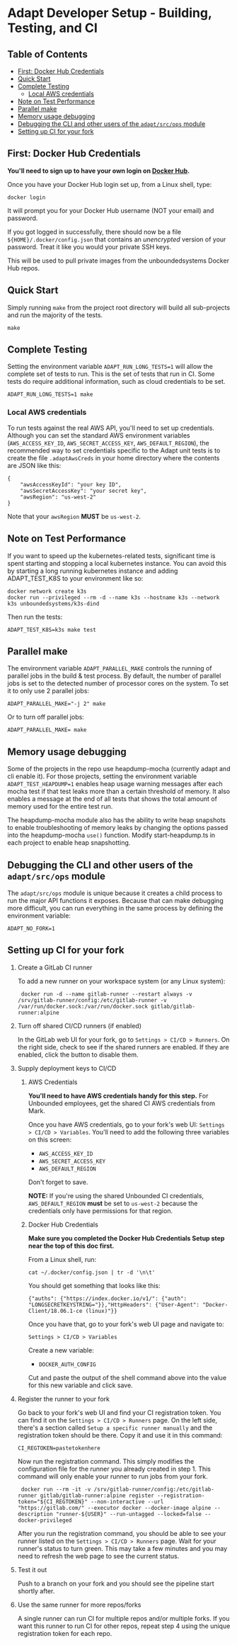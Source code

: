 # Adapt Developer Setup - Building, Testing, and CI

<!-- START doctoc generated TOC please keep comment here to allow auto update -->
<!-- DON'T EDIT THIS SECTION, INSTEAD RE-RUN doctoc TO UPDATE -->
## Table of Contents

- [First: Docker Hub Credentials](#first-docker-hub-credentials)
- [Quick Start](#quick-start)
- [Complete Testing](#complete-testing)
    - [Local AWS credentials](#local-aws-credentials)
- [Note on Test Performance](#note-on-test-performance)
- [Parallel make](#parallel-make)
- [Memory usage debugging](#memory-usage-debugging)
- [Debugging the CLI and other users of the `adapt/src/ops` module](#debugging-the-cli-and-other-users-of-the-adaptsrcops-module)
- [Setting up CI for your fork](#setting-up-ci-for-your-fork)

<!-- END doctoc generated TOC please keep comment here to allow auto update -->


## First: Docker Hub Credentials

**You'll need to sign up to have your own login on
[Docker Hub](hub.docker.com).**

Once you have your Docker Hub login set up, from a Linux shell, type:
```
docker login
```
It will prompt you for your Docker Hub username (NOT your email) and password.

If you got logged in successfully, there should now be a file
`${HOME}/.docker/config.json` that contains an *unencrypted* version
of your password. Treat it like you would your private SSH keys.

This will be used to pull private images from the
unboundedsystems Docker Hub repos.

## Quick Start
Simply running `make` from the project root directory will build all sub-projects
and run the majority of the tests.
```
make
```

## Complete Testing
Setting the environment variable `ADAPT_RUN_LONG_TESTS=1` will allow the complete
set of tests to run. This is the set of tests that run in CI. Some tests do
require additional information, such as cloud credentials to be set.
```
ADAPT_RUN_LONG_TESTS=1 make
```

### Local AWS credentials
To run tests against the real AWS API, you'll need to set up credentials. Although
you can set the standard AWS environment variables (`AWS_ACCESS_KEY_ID`,
`AWS_SECRET_ACCESS_KEY`, `AWS_DEFAULT_REGION`), the recommended way to set
credentials specific to the Adapt unit tests is to create the file
`.adaptAwsCreds` in your home directory where the contents are JSON like this:
```
{
    "awsAccessKeyId": "your key ID",
    "awsSecretAccessKey": "your secret key",
    "awsRegion": "us-west-2"
}
```
Note that your `awsRegion` **MUST** be `us-west-2`.

## Note on Test Performance

If you want to speed up the kubernetes-related tests, significant time is
spent starting and stopping a local kubernetes instance.  You can avoid this
by starting a long running kubernetes instance and adding ADAPT_TEST_K8S
to your environment like so:
```
docker network create k3s
docker run --privileged --rm -d --name k3s --hostname k3s --network k3s unboundedsystems/k3s-dind
```

Then run the tests:
```
ADAPT_TEST_K8S=k3s make test
```

## Parallel make
The environment variable `ADAPT_PARALLEL_MAKE` controls the running of
parallel jobs in the build & test process. By default, the number of parallel
jobs is set to the detected number of processor cores on the system. To set
it to only use 2 parallel jobs:
```
ADAPT_PARALLEL_MAKE="-j 2" make
```
Or to turn off parallel jobs:
```
ADAPT_PARALLEL_MAKE= make
```

## Memory usage debugging
Some of the projects in the repo use heapdump-mocha (currently adapt and cli
enable it). For those projects, setting the environment variable
`ADAPT_TEST_HEAPDUMP=1` enables heap usage warning messages after each mocha
test if that test leaks more than a certain threshold of memory. It also enables
a message at the end of all tests that shows the total amount of memory used
for the entire test run.

The heapdump-mocha module also has the ability to write heap snapshots to
enable troubleshooting of memory leaks by changing the options passed into
the heapdump-mocha `use()` function. Modify start-heapdump.ts in each
project to enable heap snapshotting.

## Debugging the CLI and other users of the `adapt/src/ops` module
The `adapt/src/ops` module is unique because it creates a child process to run
the major API functions it exposes. Because that can make debugging more
difficult, you can run everything in the same process by defining the environment
variable:
```
ADAPT_NO_FORK=1
```

## Setting up CI for your fork

1. Create a GitLab CI runner

    To add a new runner on your workspace system (or any Linux system):

        docker run -d --name gitlab-runner --restart always -v /srv/gitlab-runner/config:/etc/gitlab-runner -v /var/run/docker.sock:/var/run/docker.sock gitlab/gitlab-runner:alpine

1. Turn off shared CI/CD runners (if enabled)

    In the GitLab web UI for your fork, go to `Settings > CI/CD > Runners`.
    On the right side, check to see if the shared runners are enabled. If
    they are enabled, click the button to disable them.

1. Supply deployment keys to CI/CD

    1. AWS Credentials

        **You'll need to have AWS credentials handy for this step.**
        For Unbounded employees, get the shared CI AWS credentials from Mark.

        Once you have AWS credentials, go to your fork's web UI:
        `Settings > CI/CD > Variables`.
        You'll need to add the following three variables on this screen:
        * `AWS_ACCESS_KEY_ID`
        * `AWS_SECRET_ACCESS_KEY`
        * `AWS_DEFAULT_REGION`

        Don't forget to save.
        
        **NOTE:**
        If you're using the shared Unbounded CI credentials, `AWS_DEFAULT_REGION`
        **must** be set to `us-west-2` because the credentials only have
        permissions for that region.


    1. Docker Hub Credentials

        **Make sure you completed the Docker Hub Credentials Setup step
        near the top of this doc first.**

        From a Linux shell, run:
        ```
        cat ~/.docker/config.json | tr -d '\n\t'
        ```
        You should get something that looks like this:
        ```
        {"auths": {"https://index.docker.io/v1/": {"auth": "LONGSECRETKEYSTRING="}},"HttpHeaders": {"User-Agent": "Docker-Client/18.06.1-ce (linux)"}}
        ```
        Once you have that, go to your fork's web UI page and navigate to:

        `Settings > CI/CD > Variables`

        Create a new variable:
        * `DOCKER_AUTH_CONFIG`

        Cut and paste the output of the shell command above into the value for
        this new variable and click save.

1. Register the runner to your fork

    Go back to your fork's web UI and find your CI registration token.
    You can find it on the `Settings > CI/CD > Runners` page. On the
    left side, there's a section called `Setup a specific runner manually`
    and the registration token should be there. Copy it and use it in
    this command:

       CI_REGTOKEN=pastetokenhere

    Now run the registration command. This simply modifies the configuration
    file for the runner you already created in step 1. This command will only
    enable your runner to run jobs from your fork.

        docker run --rm -it -v /srv/gitlab-runner/config:/etc/gitlab-runner gitlab/gitlab-runner:alpine register --registration-token="${CI_REGTOKEN}" --non-interactive --url "https://gitlab.com/" --executor docker --docker-image alpine --description "runner-${USER}" --run-untagged --locked=false --docker-privileged

    After you run the registration command, you should be able to see your
    runner listed on the `Settings > CI/CD > Runners` page. Wait for your
    runner's status to turn green. This may take a few minutes and you may
    need to refresh the web page to see the current status.

1. Test it out

    Push to a branch on your fork and you should see the pipeline start
    shortly after.

1. Use the same runner for more repos/forks

    A single runner can run CI for multiple repos and/or multiple forks.
    If you want this runner to run CI for other repos, repeat step 4 using
    the unique registration token for each repo.
